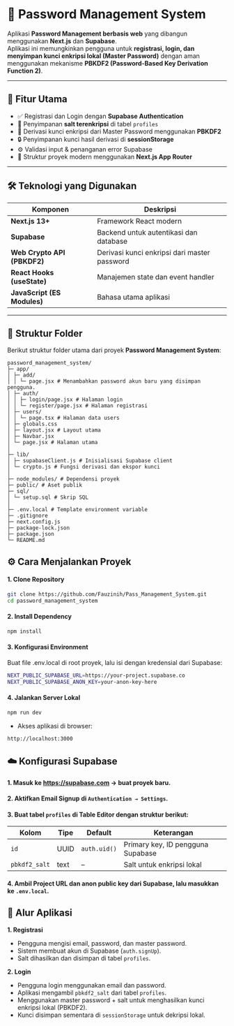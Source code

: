 # 🔐 Password Management System

Aplikasi **Password Management berbasis web** yang dibangun menggunakan **Next.js** dan **Supabase**.  
Aplikasi ini memungkinkan pengguna untuk **registrasi, login, dan menyimpan kunci enkripsi lokal (Master Password)** dengan aman menggunakan mekanisme **PBKDF2 (Password-Based Key Derivation Function 2)**.

---

## 🚀 Fitur Utama

- ✅ Registrasi dan Login dengan **Supabase Authentication**
- 🔑 Penyimpanan **salt terenkripsi** di tabel `profiles`
- 🧠 Derivasi kunci enkripsi dari Master Password menggunakan **PBKDF2**
- 🔒 Penyimpanan kunci hasil derivasi di **sessionStorage**
- ⚙️ Validasi input & penanganan error Supabase
- 🧭 Struktur proyek modern menggunakan **Next.js App Router**

---

## 🛠️ Teknologi yang Digunakan

| Komponen | Deskripsi |
|-----------|------------|
| **Next.js 13+** | Framework React modern |
| **Supabase** | Backend untuk autentikasi dan database |
| **Web Crypto API (PBKDF2)** | Derivasi kunci enkripsi dari master password |
| **React Hooks (useState)** | Manajemen state dan event handler |
| **JavaScript (ES Modules)** | Bahasa utama aplikasi |

---

## 📂 Struktur Folder
Berikut struktur folder utama dari proyek **Password Management System**:
```
password_management_system/
├─ app/
│ ├─ add/
│ │ └─ page.jsx # Menambahkan password akun baru yang disimpan pengguna.
│ ├─ auth/
│ │ ├─ login/page.jsx # Halaman login
│ │ └─ register/page.jsx # Halaman registrasi
│ ├─ users/
│ │ └─ page.tsx # Halaman data users
│ ├─ globals.css
│ ├─ layout.jsx # Layout utama
│ ├─ Navbar.jsx
│ └─ page.jsx # Halaman utama
│
├─ lib/
│ ├─ supabaseClient.js # Inisialisasi Supabase client
│ └─ crypto.js # Fungsi derivasi dan ekspor kunci
│
├─ node_modules/ # Dependensi proyek
├─ public/ # Aset publik
├─ sql/
│ └─ setup.sql # Skrip SQL
│
├─ .env.local # Template environment variable
├─ .gitignore
├─ next.config.js
├─ package-lock.json
├─ package.json
└─ README.md
```

## ⚙️ Cara Menjalankan Proyek

#### 1. Clone Repository
```bash
git clone https://github.com/Fauzinih/Pass_Management_System.git
cd password_management_system
```
#### 2. Install Dependency
```bash
npm install
```
#### 3. Konfigurasi Environment
Buat file .env.local di root proyek, lalu isi dengan kredensial dari Supabase:
```bash
NEXT_PUBLIC_SUPABASE_URL=https://your-project.supabase.co
NEXT_PUBLIC_SUPABASE_ANON_KEY=your-anon-key-here
```
#### 4. Jalankan Server Lokal
```bash
npm run dev
```
- Akses aplikasi di browser:
```bash
http://localhost:3000
```


## ☁️ Konfigurasi Supabase
#### 1. Masuk ke https://supabase.com → buat proyek baru.
#### 2. Aktifkan Email Signup di `Authentication → Settings`.
#### 3. Buat tabel `profiles` di Table Editor dengan struktur berikut:

| Kolom        | Tipe   | Default       | Keterangan                      |
|---------------|--------|---------------|----------------------------------|
| `id`          | UUID   | `auth.uid()`  | Primary key, ID pengguna Supabase |
| `pbkdf2_salt` | text   | –             | Salt untuk enkripsi lokal        |

#### 4. Ambil Project URL dan anon public key dari Supabase, lalu masukkan ke `.env.local`.

## 🔄 Alur Aplikasi
**1. Registrasi**
- Pengguna mengisi email, password, dan master password.
- Sistem membuat akun di Supabase (`auth.signUp`).
- Salt dihasilkan dan disimpan di tabel `profiles`. 

**2. Login**
- Pengguna login menggunakan email dan password.
- Aplikasi mengambil `pbkdf2_salt` dari tabel `profiles`.
- Menggunakan master password + salt untuk menghasilkan kunci enkripsi lokal (PBKDF2).
- Kunci disimpan sementara di `sessionStorage` untuk dekripsi lokal.

